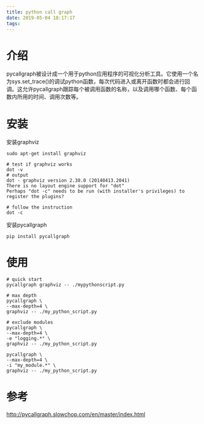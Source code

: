 ```yaml
---
title: python call graph
date: 2019-05-04 18:17:17
tags:
---
```

# 介绍
pycallgraph被设计成一个用于python应用程序的可视化分析工具。它使用一个名为sys.set_trace()的调试python函数，每次代码进入或离开函数时都会进行回调。这允许pycallgraph跟踪每个被调用函数的名称，以及调用哪个函数、每个函数内所用的时间、调用次数等。

# 安装
安装graphviz
```
sudo apt-get install graphviz

# test if graphviz works
dot -v
# output
dot - graphviz version 2.38.0 (20140413.2041)
There is no layout engine support for "dot"
Perhaps "dot -c" needs to be run (with installer's privileges) to register the plugins?

# follow the instruction
dot -c
```

安装pycallgraph
```
pip install pycallgraph
```

# 使用
```
# quick start
pycallgraph graphviz -- ./mypythonscript.py

# max depth
pycallgraph \
--max-depth=4 \
graphviz -- ./my_python_script.py

# exclude modules
pycallgraph \
--max-depth=4 \
-e "logging.*" \
graphviz -- ./my_python_script.py

pycallgraph \
--max-depth=4 \
-i "my_module.*" \
graphviz -- ./my_python_script.py
```

# 参考
http://pycallgraph.slowchop.com/en/master/index.html

